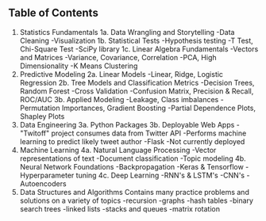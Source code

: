 ## Table of Contents

1. Statistics Fundamentals
	1a. Data Wrangling and Storytelling
		-Data Cleaning
		-Visualization
	1b. Statistical Tests
		-Hypothesis testing
		-T Test, Chi-Square Test
		-SciPy library
	1c. Linear Algebra Fundamentals
		-Vectors and Matrices
		-Variance, Covariance, Correlation
		-PCA, High Dimensionality
		-K Means Clustering
2. Predictive Modeling
	2a. Linear Models
		-Linear, Ridge, Logistic Regression
	2b. Tree Models and Classification Metrics
		-Decision Trees, Random Forest
		-Cross Validation
		-Confusion Matrix, Precision & Recall, ROC/AUC
	3b. Applied Modeling
		-Leakage, Class imbalances
		-Permutation Importances, Gradient Boosting
		-Partial Dependence Plots, Shapley Plots
3. Data Engineering
	3a. Python Packages
	3b. Deployable Web Apps
		-"Twitoff" project consumes data from Twitter API
		-Performs machine learning to predict likely tweet author
		-Flask
		-Not currently deployed
4. Machine Learning
	4a. Natural Language Processing
		-Vector representations of text
		-Document classification
		-Topic modeling
	4b. Neural Network Foundations
		-Backpropagation
		-Keras & Tensorflow
		-Hyperparameter tuning
	4c. Deep Learning
		-RNN's & LSTM's
		-CNN's
		-Autoencoders
5. Data Structures and Algorithms
	Contains many practice problems and solutions on a variety of topics
		-recursion
		-graphs
		-hash tables
		-binary search trees
		-linked lists
		-stacks and queues
		-matrix rotation